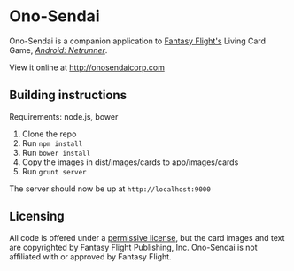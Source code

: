 Ono-Sendai
==========

Ono-Sendai is a companion application to [Fantasy Flight's](http://www.fantasyflightgames.com/) Living Card Game, [*Android: Netrunner*](http://www.fantasyflightgames.com/edge_minisite.asp?eidm=207).

View it online at http://onosendaicorp.com

Building instructions
---------------------
Requirements:
  node.js, bower

1. Clone the repo
2. Run `npm install`
3. Run `bower install`
4. Copy the images in dist/images/cards to app/images/cards
5. Run `grunt server`

The server should now be up at `http://localhost:9000`

Licensing
---------
All code is offered under a [permissive license](https://github.com/shyndman/ono-sendai/blob/develop/LICENSE), but the card images and text are copyrighted by Fantasy Flight Publishing, Inc. Ono-Sendai is not affiliated with or approved by Fantasy Flight.
